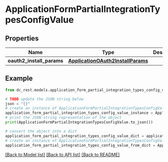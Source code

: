 # ApplicationFormPartialIntegrationTypesConfigValue


## Properties

Name | Type | Description | Notes
------------ | ------------- | ------------- | -------------
**oauth2_install_params** | [**ApplicationOAuth2InstallParams**](ApplicationOAuth2InstallParams.md) |  | [optional] 

## Example

```python
from dc_rest.models.application_form_partial_integration_types_config_value import ApplicationFormPartialIntegrationTypesConfigValue

# TODO update the JSON string below
json = "{}"
# create an instance of ApplicationFormPartialIntegrationTypesConfigValue from a JSON string
application_form_partial_integration_types_config_value_instance = ApplicationFormPartialIntegrationTypesConfigValue.from_json(json)
# print the JSON string representation of the object
print(ApplicationFormPartialIntegrationTypesConfigValue.to_json())

# convert the object into a dict
application_form_partial_integration_types_config_value_dict = application_form_partial_integration_types_config_value_instance.to_dict()
# create an instance of ApplicationFormPartialIntegrationTypesConfigValue from a dict
application_form_partial_integration_types_config_value_from_dict = ApplicationFormPartialIntegrationTypesConfigValue.from_dict(application_form_partial_integration_types_config_value_dict)
```
[[Back to Model list]](../README.md#documentation-for-models) [[Back to API list]](../README.md#documentation-for-api-endpoints) [[Back to README]](../README.md)


